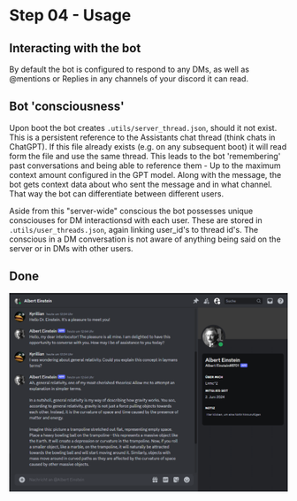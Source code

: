 # Step 04 - Usage

## Interacting with the bot
By default the bot is configured to respond to any DMs, as well as @mentions or Replies in any channels of your discord it can read.

## Bot 'consciousness'
Upon boot the bot creates `.utils/server_thread.json`, should it not exist. This is a persistent reference to the Assistants chat thread (think chats in ChatGPT).
If this file already exists (e.g. on any subsequent boot) it will read form the file and use the same thread.
This leads to the bot 'remembering' past conversations and being able to reference them - Up to the maximum context amount configured in the GPT model.
Along with the message, the bot gets context data about who sent the message and in what channel. That way the bot can differentiate between different users.

Aside from this "server-wide" conscious the bot possesses unique consciouses for DM interactionsd with each user.
These are stored in `.utils/user_threads.json`, again linking user_id's to thread id's.
The conscious in a DM conversation is not aware of anything being said on the server or in DMs with other users.

## Done
![Image01](img/04/01.png?raw=true)
